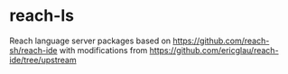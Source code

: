 # reach-ls
Reach language server packages based on https://github.com/reach-sh/reach-ide with modifications from https://github.com/ericglau/reach-ide/tree/upstream
